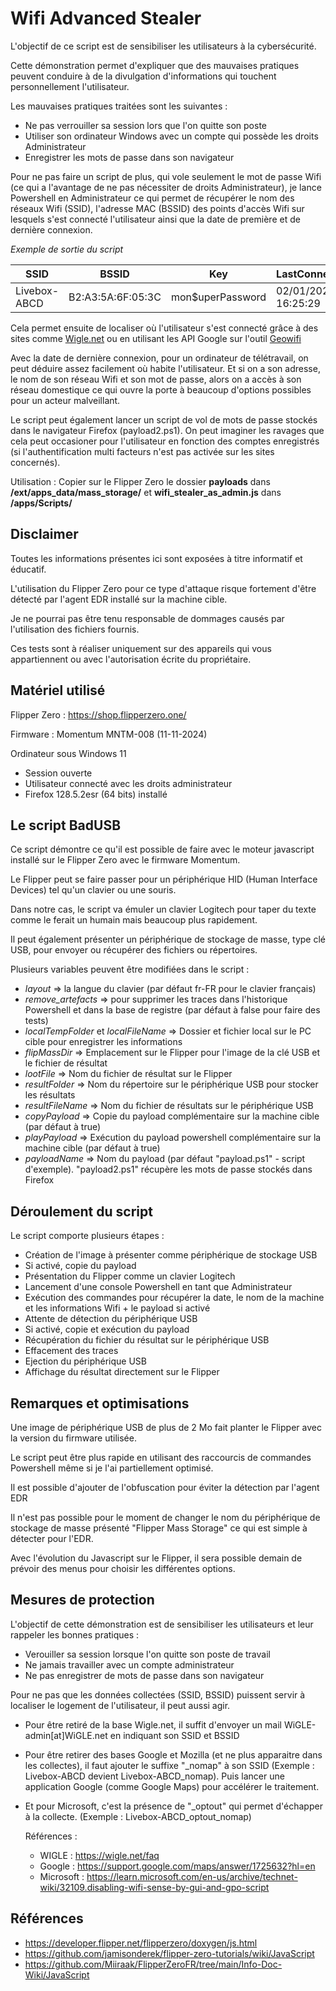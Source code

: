 # Wifi Advanced Stealer

L'objectif de ce script est de sensibiliser les utilisateurs à la cybersécurité.

Cette démonstration permet d'expliquer que des mauvaises pratiques peuvent conduire à de la divulgation d'informations qui touchent personnellement l'utilisateur.

Les mauvaises pratiques traitées sont les suivantes :
- Ne pas verrouiller sa session lors que l'on quitte son poste
- Utiliser son ordinateur Windows avec un compte qui possède les droits Administrateur
- Enregistrer les mots de passe dans son navigateur

Pour ne pas faire un script de plus, qui vole seulement le mot de passe Wifi (ce qui a l'avantage de ne pas nécessiter de droits Administrateur), je lance Powershell en Administrateur ce qui permet de récupérer le nom des réseaux Wifi (SSID), l'adresse MAC (BSSID) des points d'accès Wifi sur lesquels s'est connecté l'utilisateur ainsi que la date de première et de dernière connexion.

*Exemple de sortie du script*

| SSID |        BSSID |             Key |                       LastConnected |      FirstConnected |
| ---- |        ----- |            --- |                       ------------- |      -------------- |
| Livebox-ABCD | B2:A3:5A:6F:05:3C | mon$uperPassword |          02/01/2025 16:25:29 | 24/10/2024 12:32:08 |


Cela permet ensuite de localiser où l'utilisateur s'est connecté grâce à des sites comme [Wigle.net](https://wigle.net/) ou en utilisant les API Google sur l'outil [Geowifi](https://github.com/GONZOsint/geowifi)

Avec la date de dernière connexion, pour un ordinateur de télétravail, on peut déduire assez facilement où habite l'utilisateur.
Et si on a son adresse, le nom de son réseau Wifi et son mot de passe, alors on a accès à son réseau domestique ce qui ouvre la porte à beaucoup d'options possibles pour un acteur malveillant.

Le script peut également lancer un script de vol de mots de passe stockés dans le navigateur Firefox (payload2.ps1).
On peut imaginer les ravages que cela peut occasioner pour l'utilisateur en fonction des comptes enregistrés (si l'authentification multi facteurs n'est pas activée sur les sites concernés).

Utilisation : Copier sur le Flipper Zero le dossier **payloads** dans **/ext/apps_data/mass_storage/** et **wifi_stealer_as_admin.js** dans **/apps/Scripts/**


## Disclaimer

Toutes les informations présentes ici sont exposées à titre informatif et éducatif.

L'utilisation du Flipper Zero pour ce type d'attaque risque fortement d'être détecté par l'agent EDR installé sur la machine cible.

Je ne pourrai pas être tenu responsable de dommages causés par l'utilisation des fichiers fournis.

Ces tests sont à réaliser uniquement sur des appareils qui vous appartiennent ou avec l'autorisation écrite du propriétaire.


## Matériel utilisé

Flipper Zero : https://shop.flipperzero.one/

Firmware : Momentum MNTM-008 (11-11-2024)

Ordinateur sous Windows 11
- Session ouverte
- Utilisateur connecté avec les droits administrateur
- Firefox 128.5.2esr (64 bits) installé


## Le script BadUSB

Ce script démontre ce qu'il est possible de faire avec le moteur javascript installé sur le Flipper Zero avec le firmware Momentum.

Le Flipper peut se faire passer pour un périphérique HID (Human Interface Devices) tel qu'un clavier ou une souris.

Dans notre cas, le script va émuler un clavier Logitech pour taper du texte comme le ferait un humain mais beaucoup plus rapidement.

Il peut également présenter un périphérique de stockage de masse, type clé USB, pour envoyer ou récupérer des fichiers ou répertoires.


Plusieurs variables peuvent être modifiées dans le script :
- *layout* => la langue du clavier (par défaut fr-FR pour le clavier français)
- *remove_artefacts* => pour supprimer les traces dans l'historique Powershell et dans la base de registre (par défaut à false pour faire des tests)
- *localTempFolder* et *localFileName* => Dossier et fichier local sur le PC cible pour enregistrer les informations
- *flipMassDir* => Emplacement sur le Flipper pour l'image de la clé USB et le fichier de résultat
- *lootFile* => Nom du fichier de résultat sur le Flipper
- *resultFolder* => Nom du répertoire sur le périphérique USB pour stocker les résultats
- *resultFileName* => Nom du fichier de résultats sur le périphérique USB
- *copyPayload* => Copie du payload complémentaire sur la machine cible (par défaut à true)
- *playPayload* => Exécution du payload powershell complémentaire sur la machine cible (par défaut à true)
- *payloadName* => Nom du payload (par défaut "payload.ps1" - script d'exemple). "payload2.ps1" récupère les mots de passe stockés dans Firefox


## Déroulement du script

Le script comporte plusieurs étapes :
- Création de l'image à présenter comme périphérique de stockage USB
- Si activé, copie du payload
- Présentation du Flipper comme un clavier Logitech
- Lancement d'une console Powershell en tant que Administrateur
- Exécution des commandes pour récupérer la date, le nom de la machine et les informations Wifi + le payload si activé
- Attente de détection du périphérique USB
- Si activé, copie et exécution du payload
- Récupération du fichier du résultat sur le périphérique USB
- Effacement des traces
- Ejection du périphérique USB
- Affichage du résultat directement sur le Flipper


## Remarques et optimisations
Une image de périphérique USB de plus de 2 Mo fait planter le Flipper avec la version du firmware utilisée.

Le script peut être plus rapide en utilisant des raccourcis de commandes Powershell même si je l'ai partiellement optimisé.

Il est possible d'ajouter de l'obfuscation pour éviter la détection par l'agent EDR

Il n'est pas possible pour le moment de changer le nom du périphérique de stockage de masse présenté "Flipper Mass Storage" ce qui est simple à détecter pour l'EDR.

Avec l'évolution du Javascript sur le Flipper, il sera possible demain de prévoir des menus pour choisir les différentes options.


## Mesures de protection

L'objectif de cette démonstration est de sensibiliser les utilisateurs et leur rappeler les bonnes pratiques :
- Verouiller sa session lorsque l'on quitte son poste de travail
- Ne jamais travailler avec un compte administrateur
- Ne pas enregistrer de mots de passe dans son navigateur

Pour ne pas que les données collectées (SSID, BSSID) puissent servir à localiser le logement de l'utilisateur, il peut aussi agir.
- Pour être retiré de la base Wigle.net, il suffit d'envoyer un mail WiGLE-admin[at]WiGLE.net en indiquant son SSID et BSSID
- Pour être retirer des bases Google et Mozilla (et ne plus apparaitre dans les collectes), il faut ajouter le suffixe "_nomap" à son SSID (Exemple : Livebox-ABCD devient Livebox-ABCD_nomap). Puis lancer une application Google (comme Google Maps) pour accélérer le traitement.
- Et pour Microsoft, c'est la présence de "_optout" qui permet d'échapper à la collecte. (Exemple : Livebox-ABCD_optout_nomap)

  Références :
  - WIGLE : https://wigle.net/faq
  - Google : https://support.google.com/maps/answer/1725632?hl=en
  - Microsoft : https://learn.microsoft.com/en-us/archive/technet-wiki/32109.disabling-wifi-sense-by-gui-and-gpo-script

## Références
- https://developer.flipper.net/flipperzero/doxygen/js.html
- https://github.com/jamisonderek/flipper-zero-tutorials/wiki/JavaScript
- https://github.com/Miiraak/FlipperZeroFR/tree/main/Info-Doc-Wiki/JavaScript



